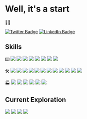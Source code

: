 # Well, it's a start
:eyes::wave:

[![Twitter Badge](https://img.shields.io/badge/Twitter--informational?style=social&logo=twitter)](https://twitter.com/lesserwhirls)
[![LinkedIn Badge](https://img.shields.io/badge/LinkedIn--informational?style=social&logo=linkedin)](https://www.linkedin.com/in/seancarms/)


## Skills
:keyboard:
![](https://img.shields.io/badge/Code--informational?style=flat&labelColor=grey&color=grey)
![](https://img.shields.io/badge/-Java-informational?style=flat&logo=openjdk&logoColor=white&color=4AB197)
![](https://img.shields.io/badge/-Python-informational?style=flat&logo=python&logoColor=white&color=4AB197)
![](https://img.shields.io/badge/-Kotlin-informational?style=flat&logo=kotlin&logoColor=white&color=4AB197)
![](https://img.shields.io/badge/-Go-informational?style=flat&logo=go&logoColor=white&color=4AB197)
![](https://img.shields.io/badge/Shell--informational?style=flat&labelColor=grey&color=grey)
![](https://img.shields.io/badge/-Bash-informational?style=flat&logo=gnubash&logoColor=white&color=4AB197)
![](https://img.shields.io/badge/-Powershell-informational?style=flat&logo=powershell&logoColor=white&color=4AB197)

:hammer_and_wrench:
![](https://img.shields.io/badge/Build--informational?style=flat&labelColor=grey&color=grey)
![](https://img.shields.io/badge/-Gradle-informational?style=flat&logo=gradle&logoColor=white&color=4AB197)
![](https://img.shields.io/badge/-Apache%20Maven-informational?style=flat&logo=apachemaven&logoColor=white&color=4AB197)
![](https://img.shields.io/badge/VCS--informational?style=flat&labelColor=grey&color=grey)
![](https://img.shields.io/badge/-Git-informational?style=flat&logo=git&logoColor=white&color=4AB197)
![](https://img.shields.io/badge/DevOps--informational?style=flat&labelColor=grey&color=grey)
![](https://img.shields.io/badge/-Ansible-informational?style=flat&logo=ansible&logoColor=white&color=4AB197)
![](https://img.shields.io/badge/-Packer-informational?style=flat&logo=packer&logoColor=white&color=4AB197)
![](https://img.shields.io/badge/-Terraform-informational?style=flat&logo=terraform&logoColor=white&color=4AB197)
![](https://img.shields.io/badge/-Docker-informational?style=flat&logo=docker&logoColor=white&color=4AB197)
![](https://img.shields.io/badge/-GitHub%20Actions-informational?style=flat&logo=githubactions&logoColor=white&color=4AB197)
![](https://img.shields.io/badge/-Jenkins-informational?style=flat&logo=jenkins&logoColor=white&color=4AB197)

:factory:
![](https://img.shields.io/badge/OS--informational?style=flat&labelColor=grey&color=grey)
![](https://img.shields.io/badge/-Windows-informational?style=flat&logo=windows&logoColor=white&color=4AB197)
![](https://img.shields.io/badge/-Gentoo%20Linux-informational?style=flat&logo=gentoo&logoColor=white&color=4AB197)
![](https://img.shields.io/badge/-Ubuntu%20Linux-informational?style=flat&logo=ubuntu&logoColor=white&color=4AB197)
![](https://img.shields.io/badge/-FreeBSD-informational?style=flat&logo=freebsd&logoColor=white&color=4AB197)
![](https://img.shields.io/badge/-macOS-informational?style=flat&logo=macos&logoColor=white&color=4AB197)

## Current Exploration
![](https://img.shields.io/badge/Certification--informational?style=flat&labelColor=grey&color=grey)
![](https://img.shields.io/badge/-AWS%20Certified%20Developer%20–%20Associate-informational?style=flat&logo=amazonaws&logoColor=white&color=4AB197)
![](https://img.shields.io/badge/VCS--informational?style=flat&labelColor=grey&color=grey)
![](https://img.shields.io/badge/-Perforce-informational?style=flat&logo=perforce&logoColor=white&color=4AB197)

<!--
**lesserwhirls/lesserwhirls** is a ✨ _special_ ✨ repository because its `README.md` (this file) appears on your GitHub profile.

Here are some ideas to get you started:

- 🔭 I’m currently working on ...
- 🌱 I’m currently learning ...
- 👯 I’m looking to collaborate on ...
- 🤔 I’m looking for help with ...
- 💬 Ask me about ...
- 📫 How to reach me: ...
- 😄 Pronouns: ...
- ⚡ Fun fact: ...
also, see https://github.com/simple-icons/simple-icons/blob/develop/slugs.md for shields.io and https://github.com/ikatyang/emoji-cheat-sheet/blob/master/README.md for github emojis
-->
